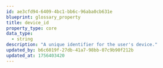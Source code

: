 ```yaml
---
id: ae3cfd94-6409-4bc1-bb6c-96aba0cb631e
blueprint: glossary_property
title: device_id
property_type: core
data_type:
  - string
description: "A unique identifier for the user's device."
updated_by: b6c6019f-27db-41a7-98bb-07c9b90f212b
updated_at: 1756403420
---
```

